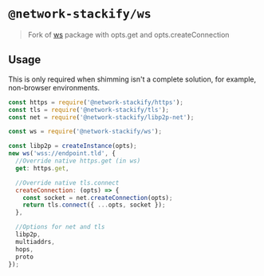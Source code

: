 # `@network-stackify/ws`

> Fork of [ws](https://github.com/websockets/ws) package with opts.get and
> opts.createConnection

## Usage

This is only required when shimming isn't a complete solution, for example,
non-browser environments.

```js
const https = require('@network-stackify/https');
const tls = require('@network-stackify/tls');
const net = require('@network-stackify/libp2p-net');

const ws = require('@network-stackify/ws');

const libp2p = createInstance(opts);
new ws('wss://endpoint.tld', {
  //Override native https.get (in ws)
  get: https.get,

  //Override native tls.connect
  createConnection: (opts) => {
    const socket = net.createConnection(opts);
    return tls.connect({ ...opts, socket });
  },

  //Options for net and tls
  libp2p,
  multiaddrs,
  hops,
  proto
});
```
